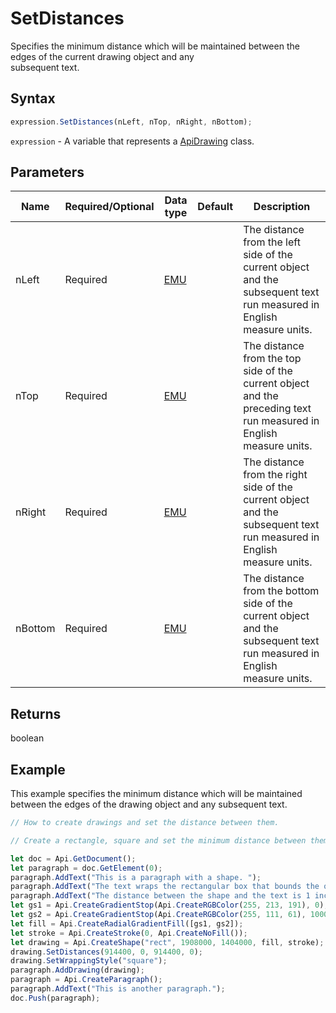 # SetDistances

Specifies the minimum distance which will be maintained between the edges of the current drawing object and any\
subsequent text.

## Syntax

```javascript
expression.SetDistances(nLeft, nTop, nRight, nBottom);
```

`expression` - A variable that represents a [ApiDrawing](../ApiDrawing.md) class.

## Parameters

| **Name** | **Required/Optional** | **Data type** | **Default** | **Description** |
| ------------- | ------------- | ------------- | ------------- | ------------- |
| nLeft | Required | [EMU](../../Enumeration/EMU.md) |  | The distance from the left side of the current object and the subsequent text run measured in English measure units. |
| nTop | Required | [EMU](../../Enumeration/EMU.md) |  | The distance from the top side of the current object and the preceding text run measured in English measure units. |
| nRight | Required | [EMU](../../Enumeration/EMU.md) |  | The distance from the right side of the current object and the subsequent text run measured in English measure units. |
| nBottom | Required | [EMU](../../Enumeration/EMU.md) |  | The distance from the bottom side of the current object and the subsequent text run measured in English measure units. |

## Returns

boolean

## Example

This example specifies the minimum distance which will be maintained between the edges of the drawing object and any subsequent text.

```javascript editor-docx
// How to create drawings and set the distance between them.

// Create a rectangle, square and set the minimum distance between them.

let doc = Api.GetDocument();
let paragraph = doc.GetElement(0);
paragraph.AddText("This is a paragraph with a shape. ");
paragraph.AddText("The text wraps the rectangular box that bounds the object. ");
paragraph.AddText("The distance between the shape and the text is 1 inch (914400 English measure units).");
let gs1 = Api.CreateGradientStop(Api.CreateRGBColor(255, 213, 191), 0);
let gs2 = Api.CreateGradientStop(Api.CreateRGBColor(255, 111, 61), 100000);
let fill = Api.CreateRadialGradientFill([gs1, gs2]);
let stroke = Api.CreateStroke(0, Api.CreateNoFill());
let drawing = Api.CreateShape("rect", 1908000, 1404000, fill, stroke);
drawing.SetDistances(914400, 0, 914400, 0);
drawing.SetWrappingStyle("square");
paragraph.AddDrawing(drawing);
paragraph = Api.CreateParagraph();
paragraph.AddText("This is another paragraph.");
doc.Push(paragraph);
```
